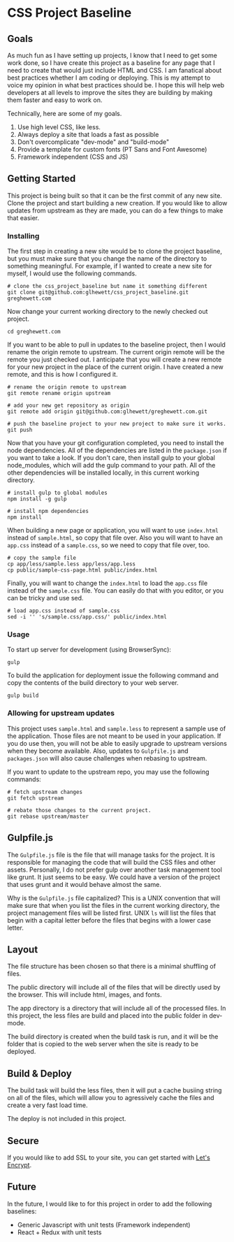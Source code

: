 CSS Project Baseline
====================

Goals
-----

As much fun as I have setting up projects, I know that I need to get some work done, so I have create this project as a baseline for any page that I need to create that would just include HTML and CSS.  I am fanatical about best practices whether I am coding or deploying.  This is my attempt to voice my opinion in what best practices should be.  I hope this will help web developers at all levels to improve the sites they are building by making them faster and easy to work on.

Technically, here are some of my goals.

1. Use high level CSS, like less.
2. Always deploy a site that loads a fast as possible
3. Don't overcomplicate "dev-mode" and "build-mode"
4. Provide a template for custom fonts (PT Sans and Font Awesome)
5. Framework independent (CSS and JS)


Getting Started
---------------

This project is being built so that it can be the first commit of any new site.  Clone the project and start building a new creation.  If you would like to allow updates from upstream as they are made, you can do a few things to make that easier.

### Installing

The first step in creating a new site would be to clone the project baseline, but you must make sure that you change the name of the directory to something meaningful.  For example, if I wanted to create a new site for myself, I would use the following commands.

```
# clone the css_project_baseline but name it something different
git clone git@github.com:glhewett/css_project_baseline.git greghewett.com
```

Now change your current working directory to the newly checked out project.

```
cd greghewett.com
```

If you want to be able to pull in updates to the baseline project, then I would rename the origin remote to upstream.  The current origin remote will be the remote you just checked out.  I anticipate that you will create a new remote for your new project in the place of the current origin.  I have created a new remote, and this is how I configured it.

```
# rename the origin remote to upstream
git remote rename origin upstream

# add your new get repository as origin
git remote add origin git@github.com:glhewett/greghewett.com.git

# push the baseline project to your new project to make sure it works.
git push
```

Now that you have your git configuration completed, you need to install the node dependencies.  All of the dependencies are listed in the `package.json` if you want to take a look.  If you don't care, then install gulp to your global node_modules, which will add the gulp command to your path.  All of the other dependencies will be installed locally, in this current working directory.

```
# install gulp to global modules
npm install -g gulp

# install npm dependencies
npm install
```

When building a new page or application, you will want to use `index.html` instead of `sample.html`, so copy that file over.  Also you will want to have an `app.css` instead of a `sample.css`, so we need to copy that file over, too.

```
# copy the sample file
cp app/less/sample.less app/less/app.less
cp public/sample-css-page.html public/index.html
```

Finally, you will want to change the `index.html` to load the `app.css` file instead of the `sample.css` file.  You can easily do that with you editor, or you can be tricky and use sed.

```
# load app.css instead of sample.css
sed -i '' 's/sample.css/app.css/' public/index.html
```

### Usage

To start up server for development (using BrowserSync):

```
gulp
```

To build the application for deployment issue the following command and copy the contents of the build directory to your web server.

```
gulp build
```

### Allowing for upstream updates

This project uses `sample.html` and `sample.less` to represent a sample use of the application.  Those files are not meant to be used in your application.  If you do use then, you will not be able to easily upgrade to upstream versions when they become available.  Also, updates to `Gulpfile.js` and `packages.json` will also cause challenges when rebasing to upstream.

If you want to update to the upstream repo, you may use the following commands:

```
# fetch upstream changes
git fetch upstream

# rebate those changes to the current project.
git rebase upstream/master
```


Gulpfile.js
-----------

The `Gulpfile.js` file is the file that will manage tasks for the project.  It is responsible for managing the code that will build the CSS files and other assets.  Personally, I do not prefer gulp over another task management tool like grunt.  It just seems to be easy.  We could have a version of the project that uses grunt and it would behave almost the same.

Why is the `Gulpfile.js` file capitalized?  This is a UNIX convention that will make sure that when you list the files in the current working directory, the project management files will be listed first.  UNIX `ls` will list the files that begin with a capital letter before the files that begins with a lower case letter.

Layout
------

The file structure has been chosen so that there is a minimal shuffling of files.

The public directory will include all of the files that will be directly used by the browser.  This will include html, images, and fonts.

The app directory is a directory that will include all of the processed files.  In this project, the less files are build and placed into the public folder in dev-mode.

The build directory is created when the build task is run, and it will be the folder that is copied to the web server when the site is ready to be deployed.

Build & Deploy
--------------

The build task will build the less files, then it will put a cache busiing string on all of the files, which will allow you to agressively cache the files and create a very fast load time.

The deploy is not included in this project.

Secure
------

If you would like to add SSL to your site, you can get started with [Let's Encrypt](https://letsencrypt.org/getting-started/).


Future
------

In the future, I would like to for this project in order to add the following baselines:

* Generic Javascript with unit tests  (Framework independent)
* React + Redux with unit tests
